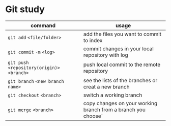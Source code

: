 # Git study

command | usage
--------|--------
`git add` `<file/folder>` | add the files you want to commit to index
`git commit` `-m` `<log>` | commit changes in your local repository with log
`git push` `<repository(origin)>` `<branch>` | push local commit to the remote repository
`git branch` `<new branch name>` | see the lists of the branches or creat a new branch
`git checkout` `<branch>` | switch a working branch
`git merge` `<branch>` | copy changes on your working branch from a branch you choose`

